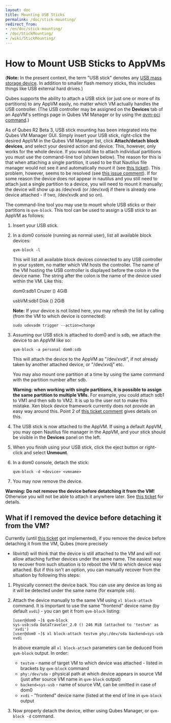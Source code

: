 ```yaml
---
layout: doc
title: Mounting USB Sticks
permalink: /doc/stick-mounting/
redirect_from:
- /en/doc/stick-mounting/
- /doc/StickMounting/
- /wiki/StickMounting/
---
```


How to Mount USB Sticks to AppVMs
=================================

(**Note:** In the present context, the term "USB stick" denotes any [USB mass storage device](https://en.wikipedia.org/wiki/USB_mass_storage_device_class). In addition to smaller flash memory sticks, this includes things like USB external hard drives.)

Qubes supports the ability to attach a USB stick (or just one or more of its partitions) to any AppVM easily, no matter which VM actually handles the USB controller. (The USB controller may be assigned on the **Devices** tab of an AppVM's settings page in Qubes VM Manager or by using the [qvm-pci command](/doc/assigning-devices/).)

As of Qubes R2 Beta 3, USB stick mounting has been integrated into the Qubes VM Manager GUI. Simply insert your USB stick, right-click the desired AppVM in the Qubes VM Manager list, click **Attach/detach block devices**, and select your desired action and device. This, however, only works for the whole device. 
If you would like to attach individual partitions you must use the command-line tool (shown below). The reason for this is that when attaching a single partition, it used to be that Nautilus file manager would not see it and automatically mount it (see [this ticket](https://github.com/QubesOS/qubes-issues/issues/623)). This problem, however, seems to be resolved (see [this issue comment](https://github.com/QubesOS/qubes-issues/issues/1072#issuecomment-124270051)). 
If for some reason the device does not appear in nautilus and you still need to attach just a single partition to a device, you will need to mount it manually; the device will show up as /dev/xvdi (or /dev/xvdj if there is already one device attached - if two, /dev/xvdk and so on).

The command-line tool you may use to mount whole USB sticks or their partitions is `qvm-block`. This tool can be used to assign a USB stick to an AppVM as follows:

1.  Insert your USB stick.

1.  In a dom0 console (running as normal user), list all available block devices:

        qvm-block -l

    This will list all available block devices connected to any USB controller
    in your system, no matter which VM hosts the controller. The name of the
    VM hosting the USB controller is displayed before the colon in the device
    name. The string after the colon is the name of the device used within the
    VM. Like this: 

    dom0:sdb1     Cruzer () 4GiB

    usbVM:sdb1    Disk () 2GiB

    **Note:** If your device is not listed here, you may refresh the list by calling (from the VM to which device is connected):

        sudo udevadm trigger --action=change


1.  Assuming our USB stick is attached to dom0 and is sdb, we attach the device to an AppVM like so:

      `qvm-block -a personal dom0:sdb`
   
    This will attach the device to the AppVM as "/dev/xvdi", if not already taken by another attached device, or "/dev/xvdj" etc. 

    You may also mount one partition at a time by using the same command with the partition number after sdb.

    **Warning: when working with single partitions, it is possible to assign the same partition to multiple VMs.** For example, you could attach sdb1 to VM1 and then sdb to VM2. It is up to the user not to make this mistake. Xen block device framework currently does not provide an easy way around this. Point 2 of [this ticket comment](https://github.com/QubesOS/qubes-issues/issues/1072#issuecomment-124119309) gives details on this.

1.  The USB stick is now attached to the AppVM. If using a default AppVM, you may open Nautilus file manager in the AppVM, and your stick should be visible in the **Devices** panel on the left.

1.  When you finish using your USB stick, click the eject button or right-click and select **Unmount**.

1.  In a dom0 console, detach the stick:

        qvm-block -d <device> <vmname>

1.  You may now remove the device.

**Warning: Do not remove the device before detatching it from the VM!** Otherwise you
will not be able to attach it anywhere later. See [this
ticket](https://github.com/QubesOS/qubes-issues/issues/1082) for details.


What if I removed the device before detaching it from the VM?
------------------------------------------------------------

Currently (until [this
ticket](https://github.com/QubesOS/qubes-issues/issues/1082) got implemented),
if you remove the device before detaching it from the VM, Qubes (more precisely
- libvirtd) will think that the device is still attached to the VM and will not
allow attaching further devices under the same name. The easiest way to recover
from such situation is to reboot the VM to which device was attached. But if
this isn't an option, you can manually recover from the situation by following
this steps:

1. Physically connect the device back. You can use any device as long as it
   will be detected under the same name (for example `sdb`).
2. Attach the device manually to the same VM using `xl block-attach` command.
   It is important to use the same "frontend" device name (by default `xvdi`) -
   you can get it from `qvm-block` listing:

       [user@dom0 ~]$ qvm-block
       sys-usb:sda DataTraveler_2.0 () 246 MiB (attached to 'testvm' as 'xvdi')
       [user@dom0 ~]$ xl block-attach testvm phy:/dev/sda backend=sys-usb xvdi

   In above example all `xl block-attach` parameters can be deduced from
   `qvm-block` output. In order:

   * `testvm` - name of target VM to which device was attached - listed in brackets by `qvm-block` command
   * `phy:/dev/sda` - physical path at which device appears in source VM (just after source VM name in `qvm-block` output) 
   * `backend=sys-usb` - name of source VM, can be omitted in case of dom0
   * `xvdi` - "frontend" device name (listed at the end of line in `qvm-block` output

3. Now properly detach the device, either using Qubes Manager, or `qvm-block -d` command.
